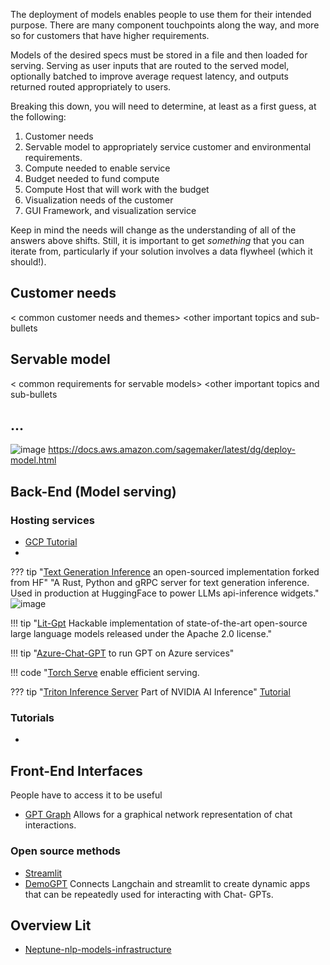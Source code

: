 The deployment of models enables people to use them for their intended purpose. There are many component touchpoints along the way, and more so for customers that have higher requirements.

Models of the desired specs must be stored in a file and then loaded for serving. Serving as user inputs that are routed to the served model, optionally batched to improve average request latency, and outputs returned routed appropriately to users. 

Breaking this down, you will need to determine, at least as a first guess, at the following:

1. Customer needs
2. Servable model to appropriately service customer and environmental requirements.
3. Compute needed to enable service
4. Budget needed to fund compute
5. Compute Host that will work with the budget
6. Visualization needs of the customer
7. GUI Framework, and visualization service

Keep in mind the needs will change as the understanding of all of the answers above shifts. Still, it is important to get _something_ that you can iterate from, particularly if your solution involves a data flywheel (which it should!).

##  Customer needs
< common customer needs and themes>
<other important topics and sub-bullets

## Servable model
< common requirements for servable models>
<other important topics and sub-bullets
## ...

![image](https://github.com/ianderrington/genai/assets/76016868/9b379996-e311-4b9b-a35e-9020702fa050)
https://docs.aws.amazon.com/sagemaker/latest/dg/deploy-model.html

## Back-End (Model serving)


### Hosting services
- [GCP Tutorial](https://towardsdatascience.com/how-to-deploy-large-size-deep-learning-models-into-production-66b851d17f33)
- 
??? tip "[Text Generation Inference](https://github.com/Preemo-Inc/text-generation-inference) an open-sourced implementation forked from HF"
    "A Rust, Python and gRPC server for text generation inference. Used in production at HuggingFace to power LLMs api-inference widgets."    
    ![image](https://github.com/ianderrington/genai/assets/76016868/a3f5ddbf-a2e3-45ae-bca4-200c07c9dd91)

!!! tip "[Lit-Gpt](https://github.com/Lightning-AI/lit-gpt#setup) Hackable implementation of state-of-the-art open-source large language models released under the Apache 2.0 license."

!!! tip "[Azure-Chat-GPT](https://github.com/davidxw/azurechatgpt) to run GPT on Azure services"

!!! code "[Torch Serve](https://pytorch.org/serve/large_model_inference.html) enable efficient serving.

??? tip "[Triton Inference Server](https://github.com/triton-inference-server/server) Part of NVIDIA AI Inference" 
    [Tutorial](https://github.com/triton-inference-server/server)

### Tutorials
- [](https://towardsdatascience.com/how-to-deploy-large-size-deep-learning-models-into-production-66b851d17f33)

## Front-End Interfaces
People have to access it to be useful

- [GPT Graph](https://github.com/m-elbably/gpt-graph) Allows for a graphical network representation of chat interactions.

### Open source methods

- [Streamlit](https://blog.streamlit.io/langchain-streamlit/)
- [DemoGPT](https://github.com/melih-unsal/DemoGPT) Connects Langchain and streamlit to create dynamic apps that can be repeatedly used for interacting with Chat- GPTs. 



## Overview Lit

- [Neptune-nlp-models-infrastructure](https://neptune.ai/blog/nlp-models-infrastructure-cost-optimization#:~:text=Use%20a%20lightweight%20deployment%20framework,serve%20predictions%20over%20a%20network.)
